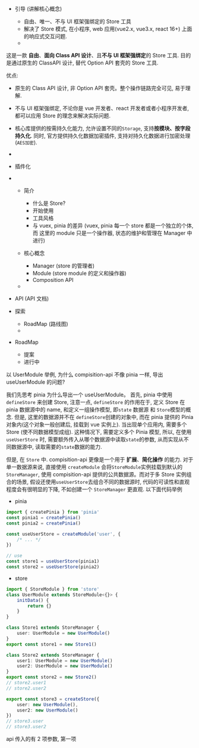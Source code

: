 -   引导 (讲解核心概念)

    -   自由、唯一、不与 UI 框架强绑定的 Store 工具
    -   解决了 Store 模式, 在小程序, web 应用(vue2.x, vue3.x, react 16+) 上面的响应式交互问题.
    -

这是一款 **自由**、**面向 Class API 设计**、且**不与 UI 框架强绑定**的 Store 工具. 目的是通过原生的 ClassAPI 设计, 替代 Option API 套壳的 Store 工具.

优点:

-   原生的 Class API 设计, 非 Option API 套壳。整个操作链路完全可见, 易于理解.
-   不与 UI 框架强绑定, 不论你是 vue 开发者、react 开发者或者小程序开发者, 都可以应用 Store 的理念来解决实际问题.
-   核心库提供的按需持久化能力, 允许设置不同的`Storage`, 支持**按模块、按字段持久化**. 同时, 官方提供持久化数据加密插件, 支持对持久化数据进行加密处理(`AES加密`).
-   

-   插件化
-   -   简介

        -   什么是 Store?
        -   开始使用
        -   工具风格
        -   与 vuex, pinia 的差异 (vuex, pinia 每一个 store 都是一个独立的个体, 而 这里的 module 只是一个操作器, 状态的维护和管理在 Manager 中进行)

    -   核心概念

        -   Manager (store 的管理者)
        -   Module (store module 的定义和操作器)
        -   Composition API

    -

-   API (API 文档)

-   探索

    -   RoadMap (路线图)
    -

-   RoadMap
    -   提案
    -   进行中

以 UserModule 举例, 为什么 compisition-api 不像 pinia 一样, 导出 useUserModule 的问题?

我们先思考 pinia 为什么导出一个 useUserModule。 首先, pinia 中使用`defineStore` 来创建 Store, 注意一点, `defineStore` 的作用在于, 定义 Store 在 pinia 数据源中的 name, 和定义一组操作模型, 即`state` 数据源 和 `Store`模型的概念. 但是, 这里的数据源并不在 `defineStore`创建的对象中, 而在 pinia 提供的 Pinia 对象内(这个对象一般创建后, 挂载到 vue 实例上). 当出现单个应用内, 需要多个 Store (使不同数据模型成组). 这种情况下, 需要定义多个 Pinia 模型, 所以, 在使用 `useUserStore` 时, 需要额外传入从哪个数据源中读取`state`的参数, 从而实现从不同数据源中, 读取需要的`state`数据的能力.

但是, 在 `Store` 中. compisition-api 更像是一个用于 **扩展**、**简化操作** 的能力. 对于单一数据源来说, 直接使用 `createModule` 会将`StoreModule`实例挂载到默认的`StoreManager`, 使用 compisition-api 提供的公共数据源。而对于多 Store 实例组合的场景, 假设还使用`useUserStore`去组合不同的数据源时, 代码的可读性和直观程度会有很明显的下降, 不如创建一个 `StoreManager` 更直观. 以下面代码举例

-   pinia

```typescript
import { createPinia } from 'pinia'
const pinia1 = createPinia()
const pinia2 = createPinia()

const useUserStore = createModule('user', {
    /* ... */
})

// use
const store1 = useUserStore(pinia1)
const store2 = useUserStore(pinia2)
```

-   store

```typescript
import { StoreModule } from 'store'
class UserModule extends StoreModule<{}> {
    initData() {
        return {}
    }
}

class Store1 extends StoreManager {
    user: UserModule = new UserModule()
}
export const store1 = new Store1()

class Store2 extends StoreManager {
    user1: UserModule = new UserModule()
    user2: UserModule = new UserModule()
}
export const store2 = new Store2()
// store2.user1
// store2.user2

export const store3 = createStore({
    user: new UserModule(),
    user2: new UserModule()
})
// store3.user
// store3.user2
```

api 传入的有 2 项参数, 第一项
